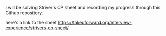 I will be solving Striver's CP sheet and recording my progress through this Github repository. 

here's a link to the sheet https://takeuforward.org/interview-experience/strivers-cp-sheet/
